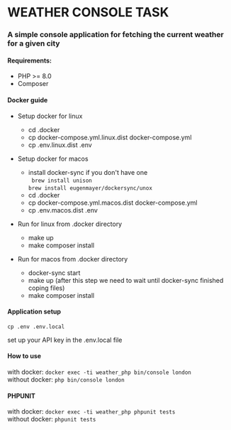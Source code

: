 # WEATHER CONSOLE TASK
### A simple console application for fetching the current weather for a given city
#### Requirements:
* PHP >= 8.0
* Composer

#### Docker guide

* Setup docker for linux
    * cd .docker
    * cp docker-compose.yml.linux.dist docker-compose.yml
    * cp .env.linux.dist .env
    
* Setup docker for macos
    * install docker-sync if you don't have one <br/> 
     ` brew install unison`<br/>
      `brew install eugenmayer/dockersync/unox`    
    * cd .docker
    * cp docker-compose.yml.macos.dist docker-compose.yml
    * cp .env.macos.dist .env
* Run for linux from .docker directory
    * make up
    * make composer install
* Run for macos from .docker directory
    * docker-sync start
    * make up  (after this step we need to wait until docker-sync finished coping files)
    * make composer install
    

#### Application setup
```cp .env .env.local```

set up your API key in the .env.local file 

#### How to use 
with docker: ```docker exec -ti weather_php bin/console london``` <br>
without docker: ```php bin/console london```

#### PHPUNIT 
with docker: ```docker exec -ti weather_php phpunit tests``` <br>
without docker: ```phpunit tests```
